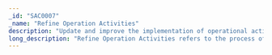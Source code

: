 ```yaml
---
_id: "SAC0007"
_name: "Refine Operation Activities"
description: "Update and improve the implementation of operational activities to better achieve the strategic goal."
long_description: "Refine Operation Activities refers to the process of updating and improving the technical implementation of operational activities. Activities are the means by which defenders drive progress towards approaches and ultimately goals. Therefore, it is essential to continue to refine and improve these activities based on operational experiences. This refinement can inform future operations or be used to improve a running operation. For example, suppose a password that was intended to be easy to crack has stumped multiple brute-forcing sessions. It may be time to change the password to something simpler or reassess if that path for movement in the environment is still necessary."
---
```

